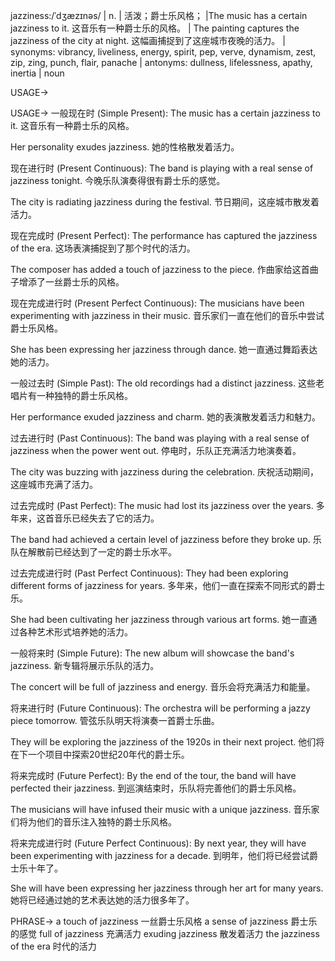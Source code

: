 jazziness:/ˈdʒæzɪnəs/ | n. | 活泼；爵士乐风格； |The music has a certain jazziness to it. 这音乐有一种爵士乐的风格。 |  The painting captures the jazziness of the city at night. 这幅画捕捉到了这座城市夜晚的活力。 | synonyms: vibrancy, liveliness, energy, spirit, pep, verve, dynamism, zest, zip, zing, punch, flair, panache | antonyms: dullness, lifelessness, apathy, inertia | noun

USAGE->

USAGE->
一般现在时 (Simple Present):
The music has a certain jazziness to it. 这音乐有一种爵士乐的风格。

Her personality exudes jazziness. 她的性格散发着活力。


现在进行时 (Present Continuous):
The band is playing with a real sense of jazziness tonight.  今晚乐队演奏得很有爵士乐的感觉。

The city is radiating jazziness during the festival. 节日期间，这座城市散发着活力。


现在完成时 (Present Perfect):
The performance has captured the jazziness of the era. 这场表演捕捉到了那个时代的活力。

The composer has added a touch of jazziness to the piece.  作曲家给这首曲子增添了一丝爵士乐的风格。


现在完成进行时 (Present Perfect Continuous):
The musicians have been experimenting with jazziness in their music. 音乐家们一直在他们的音乐中尝试爵士乐风格。

She has been expressing her jazziness through dance. 她一直通过舞蹈表达她的活力。


一般过去时 (Simple Past):
The old recordings had a distinct jazziness. 这些老唱片有一种独特的爵士乐风格。

Her performance exuded jazziness and charm. 她的表演散发着活力和魅力。


过去进行时 (Past Continuous):
The band was playing with a real sense of jazziness when the power went out.  停电时，乐队正充满活力地演奏着。

The city was buzzing with jazziness during the celebration.  庆祝活动期间，这座城市充满了活力。


过去完成时 (Past Perfect):
The music had lost its jazziness over the years. 多年来，这首音乐已经失去了它的活力。

The band had achieved a certain level of jazziness before they broke up.  乐队在解散前已经达到了一定的爵士乐水平。


过去完成进行时 (Past Perfect Continuous):
They had been exploring different forms of jazziness for years. 多年来，他们一直在探索不同形式的爵士乐。

She had been cultivating her jazziness through various art forms. 她一直通过各种艺术形式培养她的活力。


一般将来时 (Simple Future):
The new album will showcase the band's jazziness. 新专辑将展示乐队的活力。

The concert will be full of jazziness and energy.  音乐会将充满活力和能量。


将来进行时 (Future Continuous):
The orchestra will be performing a jazzy piece tomorrow.  管弦乐队明天将演奏一首爵士乐曲。

They will be exploring the jazziness of the 1920s in their next project. 他们将在下一个项目中探索20世纪20年代的爵士乐。


将来完成时 (Future Perfect):
By the end of the tour, the band will have perfected their jazziness. 到巡演结束时，乐队将完善他们的爵士乐风格。

The musicians will have infused their music with a unique jazziness.  音乐家们将为他们的音乐注入独特的爵士乐风格。


将来完成进行时 (Future Perfect Continuous):
By next year, they will have been experimenting with jazziness for a decade. 到明年，他们将已经尝试爵士乐十年了。

She will have been expressing her jazziness through her art for many years. 她将已经通过她的艺术表达她的活力很多年了。


PHRASE->
a touch of jazziness 一丝爵士乐风格
a sense of jazziness 爵士乐的感觉
full of jazziness 充满活力
exuding jazziness 散发着活力
the jazziness of the era 时代的活力
